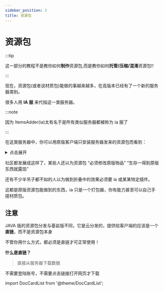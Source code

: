 ```yaml
---
sidebar_position: 3
title: 资源包
---
```


# 资源包

:::tip

这一部分的教程不是教你如何**制作**资源包,而是教你如何**托管/压缩/混淆**资源包!!

:::

现在，资源包(或者说材质包)能做的事越来越多，在高版本已经有了一个新的服务器类别。

很多人用 **IA 服** 来代指这一类服务器。

:::note

因为 ItemsAdder(ia)太有名于是所有类似服务器都被称为 ia 服了

:::

在这类服务器中，你可以用原版客户端只安装服务器发来的资源包而看到：

<details>
  <summary>点击展开</summary>

全新的武器装备：

![](_images/1.png)

独特的装扮：

![](_images/2.png)

新的 GUI 界面：

![](_images/3.png)

称号或表情包：

![](_images/4.png)

![](_images/5.png)

家具或装饰：

![](_images/6.png)

新的生物或 boss：

![](_images/7.png)

![](_images/8.png)

以及更多你想不到的内容...

</details>

社区都发展成这样了，某些人还以为资源包 “必须修改原版物品” “生存一得到原版东西就露馅”

还有不少半吊子都不如的人以为做到折叠中的效果必须要 ia 或某某特定插件。

这都是原版资源包能做到的东西，ia 只是一个打包器，你有能力甚至可以自己手搓材质包。

## 注意

JAVA 版的资源包分发与基岩版不同，它是云分发的，提供给客户端的应该是一个**直链**，而不是资源包本身

不管你用什么方式，都必须是直链才可正常使用！

**什么是直链？**

> 直接从服务器下载数据

不需要登陆账号，不需要点击链接打开网页才下载


import DocCardList from '@theme/DocCardList';

<DocCardList />
